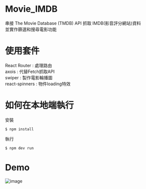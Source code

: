 # Movie_IMDB
串接 The Movie Database (TMDB) API 抓取 IMDB(影音評分網站)資料  
並實作篩選和搜尋電影功能

# 使用套件
React Router : 處理路由  
axois : 代替Fetch抓取API  
swiper : 製作電影輪播圖  
react-spinners : 物件loading特效  

# 如何在本地端執行

安裝
```shell
$ npm install
```
執行
```shell
$ npm dev run
```
# Demo
![image]([webgif.gif](https://github.com/clothn0105700/Movie_IMDB/blob/main/webgif.gif))
